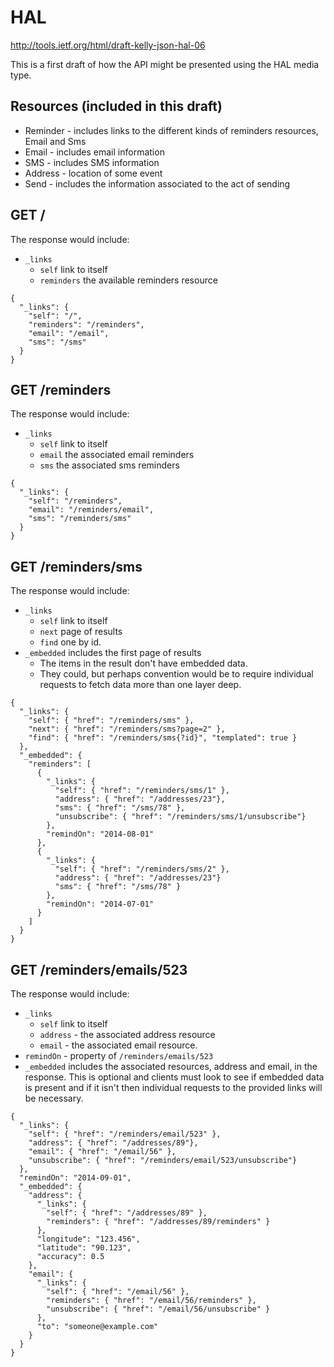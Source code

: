 # HAL

http://tools.ietf.org/html/draft-kelly-json-hal-06

This is a first draft of how the API might be presented using the HAL media type.

## Resources (included in this draft)

- Reminder - includes links to the different kinds of reminders resources, Email and Sms
- Email - includes email information
- SMS - includes SMS information
- Address - location of some event
- Send - includes the information associated to the act of sending

## GET /

The response would include:
- `_links`
  - `self` link to itself
  - `reminders` the available reminders resource

```
{
  "_links": {
    "self": "/",
    "reminders": "/reminders",
    "email": "/email",
    "sms": "/sms"
  }
}
```

## GET /reminders

The response would include:
- `_links`
  - `self` link to itself
  - `email` the associated email reminders
  - `sms` the associated sms reminders

```
{
  "_links": {
    "self": "/reminders",
    "email": "/reminders/email",
    "sms": "/reminders/sms"
  }
}
```

## GET /reminders/sms

The response would include:
- `_links`
  - `self` link to itself
  - `next` page of results
  - `find` one by id.
- `_embedded` includes the first page of results
  - The items in the result don't have embedded data.
  - They could, but perhaps convention would be to require individual requests to fetch data more than one layer deep.

```
{
  "_links": {
    "self": { "href": "/reminders/sms" },
    "next": { "href": "/reminders/sms?page=2" },
    "find": { "href": "/reminders/sms{?id}", "templated": true }
  },
  "_embedded": {
    "reminders": [
      {
        "_links": {
          "self": { "href": "/reminders/sms/1" },
          "address": { "href": "/addresses/23"},
          "sms": { "href": "/sms/78" },
          "unsubscribe": { "href": "/reminders/sms/1/unsubscribe"}
        },
        "remindOn": "2014-08-01"
      },
      {
        "_links": {
          "self": { "href": "/reminders/sms/2" },
          "address": { "href": "/addresses/23"}
          "sms": { "href": "/sms/78" }
        },
        "remindOn": "2014-07-01"
      }
    ]
  }
}
```

## GET /reminders/emails/523

The response would include:
- `_links`
  - `self` link to itself
  - `address` - the associated address resource
  - `email` - the associated email resource.
- `remindOn` - property of `/reminders/emails/523`
- `_embedded` includes the associated resources, address and email, in the response. This is optional and clients must look to see if embedded data is present and if it isn't then individual requests to the provided links will be necessary.

```
{
  "_links": {
    "self": { "href": "/reminders/email/523" },
    "address": { "href": "/addresses/89"},
    "email": { "href": "/email/56" },
    "unsubscribe": { "href": "/reminders/email/523/unsubscribe"}
  },
  "remindOn": "2014-09-01",
  "_embedded": {
    "address": {
      "_links": {
        "self": { "href": "/addresses/89" },
        "reminders": { "href": "/addresses/89/reminders" }
      },
      "longitude": "123.456",
      "latitude": "90.123",
      "accuracy": 0.5
    },
    "email": {
      "_links": {
        "self": { "href": "/email/56" },
        "reminders": { "href": "/email/56/reminders" },
        "unsubscribe": { "href": "/email/56/unsubscribe" }
      },
      "to": "someone@example.com"
    }
  }
}
```
